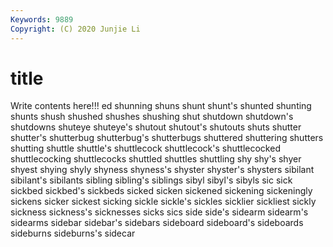 ```yaml
---
Keywords: 9889
Copyright: (C) 2020 Junjie Li
---
```


# title

Write contents here!!!
ed 
shunning 
shuns 
shunt 
shunt's 
shunted
shunting 
shunts 
shush 
shushed 
shushes 
shushing 
shut 
shutdown 
shutdown's 
shutdowns
shuteye 
shuteye's 
shutout 
shutout's 
shutouts 
shuts 
shutter 
shutter's 
shutterbug 
shutterbug's
shutterbugs 
shuttered 
shuttering 
shutters 
shutting 
shuttle 
shuttle's 
shuttlecock 
shuttlecock's 
shuttlecocked
shuttlecocking 
shuttlecocks 
shuttled 
shuttles 
shuttling 
shy 
shy's 
shyer 
shyest 
shying
shyly 
shyness 
shyness's 
shyster 
shyster's 
shysters 
sibilant 
sibilant's 
sibilants 
sibling
sibling's 
siblings 
sibyl 
sibyl's 
sibyls 
sic 
sick 
sickbed 
sickbed's 
sickbeds
sicked 
sicken 
sickened 
sickening 
sickeningly 
sickens 
sicker 
sickest 
sicking 
sickle
sickle's 
sickles 
sicklier 
sickliest 
sickly 
sickness 
sickness's 
sicknesses 
sicks 
sics
side 
side's 
sidearm 
sidearm's 
sidearms 
sidebar 
sidebar's 
sidebars 
sideboard 
sideboard's
sideboards 
sideburns 
sideburns's 
sidecar 
